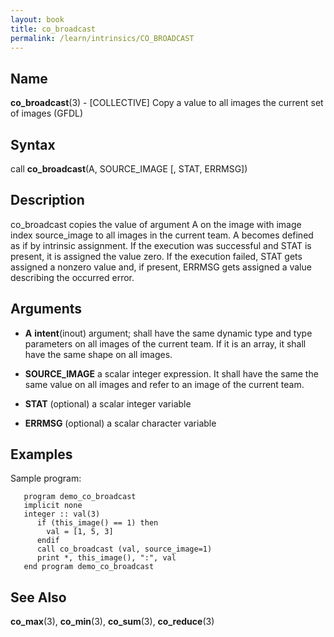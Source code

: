 ```yaml
---
layout: book
title: co_broadcast
permalink: /learn/intrinsics/CO_BROADCAST
---
```

## __Name__

__co\_broadcast__(3) - \[COLLECTIVE\] Copy a value to all images the current set of images
(GFDL)

## __Syntax__

call __co\_broadcast__(A, SOURCE\_IMAGE \[, STAT, ERRMSG\])

## __Description__

co\_broadcast copies the value of argument A on the image with image
index source\_image to all images in the current team. A becomes defined
as if by intrinsic assignment. If the execution was successful and STAT
is present, it is assigned the value zero. If the execution failed, STAT
gets assigned a nonzero value and, if present, ERRMSG gets assigned a
value describing the occurred error.

## __Arguments__

  - __A__
    __intent__(inout) argument; shall have the same dynamic type and
    type parameters on all images of the current team. If it is an
    array, it shall have the same shape on all images.

  - __SOURCE\_IMAGE__
    a scalar integer expression. It shall have the same the same value
    on all images and refer to an image of the current team.

  - __STAT__
    (optional) a scalar integer variable

  - __ERRMSG__
    (optional) a scalar character variable

## __Examples__

Sample program:

```
   program demo_co_broadcast
   implicit none
   integer :: val(3)
      if (this_image() == 1) then
        val = [1, 5, 3]
      endif
      call co_broadcast (val, source_image=1)
      print *, this_image(), ":", val
   end program demo_co_broadcast
```

## __See Also__

__co\_max__(3), __co\_min__(3), __co\_sum__(3), __co\_reduce__(3)
